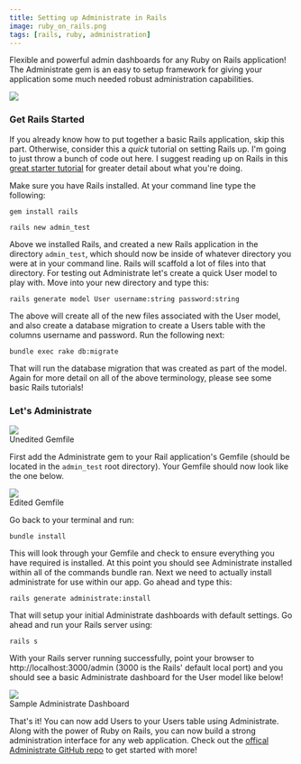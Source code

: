 ```yaml
---
title: Setting up Administrate in Rails
image: ruby_on_rails.png
tags: [rails, ruby, administration]
---
```


Flexible and powerful admin dashboards for any Ruby on Rails application! The Administrate gem is an easy to setup framework for giving your application some much needed robust administration capabilities.

<div class="img-container"><img src="{{ "/assets/images/administrate/administrate_installed.png" | relative_url }}" class="article-image"></div>

### Get Rails Started

If you already know how to put together a basic Rails application, skip this part. Otherwise, consider this a _quick_ tutorial on setting Rails up. I'm going to just throw a bunch of code out here. I suggest reading up on Rails in this <a href="http://guides.rubyonrails.org/getting_started.html" target="_blank">great starter tutorial</a> for greater detail about what you're doing.

Make sure you have Rails installed. At your command line type the following:

`gem install rails`

`rails new admin_test`

Above we installed Rails, and created a new Rails application in the directory `admin_test`, which should now be inside of whatever directory you were at in your command line. Rails will scaffold a lot of files into that directory. For testing out Administrate let's create a quick User model to play with. Move into your new directory and type this:

`rails generate model User username:string password:string`

The above will create all of the new files associated with the User model, and also create a database migration to create a Users table with the columns username and password. Run the following next:

`bundle exec rake db:migrate`

That will run the database migration that was created as part of the model. Again for more detail on all of the above terminology, please see some basic Rails tutorials!

### Let's Administrate

<div class="img-container"><img src="{{ "/assets/images/administrate/Gemfile_unedited.png" | relative_url }}" class="article-image"></div>
<div class="img-container img-caption">Unedited Gemfile</div>

First add the Administrate gem to your Rail application's Gemfile (should be located in the `admin_test` root directory). Your Gemfile should now look like the one below.

<div class="img-container"><img src="{{ "/assets/images/administrate/Gemfile_edited.png" | relative_url }}" class="article-image"></div>
<div class="img-container img-caption">Edited Gemfile</div>

Go back to your terminal and run:

`bundle install`

This will look through your Gemfile and check to ensure everything you have required is installed. At this point you should see Administrate installed within all of the commands bundle ran. Next we need to actually install administrate for use within our app. Go ahead and type this:

`rails generate administrate:install`

That will setup your initial Administrate dashboards with default settings. Go ahead and run your Rails server using:

`rails s`

With your Rails server running successfully, point your browser to http://localhost:3000/admin (3000 is the Rails' default local port) and you should see a basic Administrate dashboard for the User model like below!

<div class="img-container"><img src="{{ "/assets/images/administrate/administrate_dashboard.png" | relative_url }}" class="article-image"></div>
<div class="img-container img-caption">Sample Administrate Dashboard</div>

That's it! You can now add Users to your Users table using Administrate. Along with the power of Ruby on Rails, you can now build a strong administration interface for any web application. Check out the <a href="https://github.com/thoughtbot/administrate" target="_blank">offical Administrate GitHub repo</a> to get started with more!